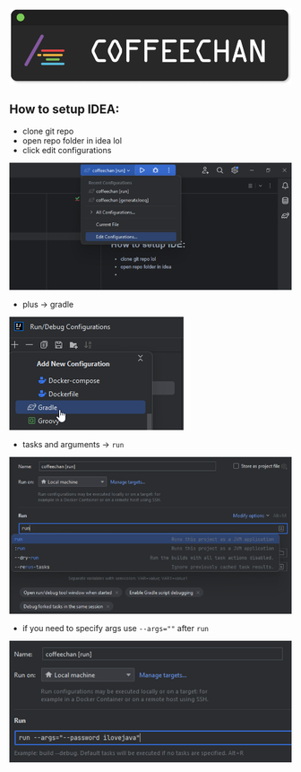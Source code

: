 ![Coffeechan](/Splash.png)

## How to setup IDEA:
* clone git repo
* open repo folder in idea lol
* click edit configurations

![img.png](readme%2Fimg.png)
* plus -> gradle

![img_1.png](readme%2Fimg_1.png)
* tasks and arguments -> `run`

![img_2.png](readme%2Fimg_2.png)
* if you need to specify args use `--args=""` after `run`

![img_3.png](readme%2Fimg_3.png)
